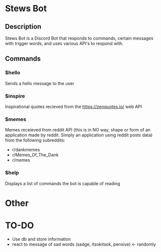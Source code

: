 # Stews Bot

## Description
Stews Bot is a Discord Bot that responds to commands, certain messages with trigger words, and uses various API's to respond with.

## Commands

### $hello
Sends a hello message to the user

### $inspire
Inspirational quotes recieved from the https://zenquotes.io/ web API

### $memes
Memes receieved from reddit API (this is in NO way, shape or form of an application made by reddit. Simply an application using reddit posts data) from the following subreddits:
- r/dankmemes
- r/Memes_Of_The_Dank
- r/memes

### $help
Displays a list of commands the bot is capable of reading


# Other

# TO-DO 
- Use db and store information
- react to message of sad words (sadge, itsokitsok, pensive) <- randomly